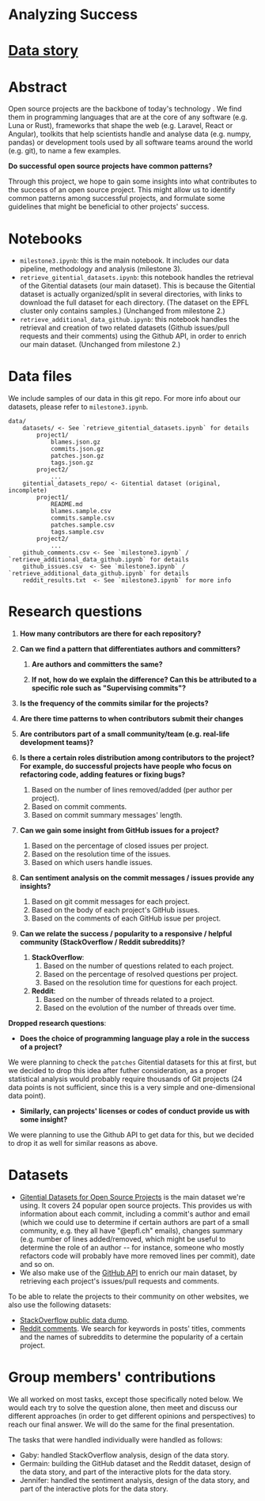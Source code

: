 # Analyzing Success

# [Data story](https://ada-how-i-met-your-data.github.io/)

# Abstract
 Open source projects are the backbone of today's technology . We find them in
 programming languages that are at the core of any software (e.g. Luna or
 Rust), frameworks that shape the web (e.g. Laravel, React or Angular),
 toolkits that help scientists handle and analyse data (e.g. numpy, pandas) or
 development tools used by all software teams around the world (e.g. git), to
 name a few examples.

 **Do successful open source projects have common patterns?**

Through this project, we hope to gain some insights into what contributes to
the success of an open source project. This might allow us to identify common
patterns among successful projects, and formulate some guidelines that might
be beneficial to other projects' success.

# Notebooks

- `milestone3.ipynb`: this is the main notebook. It includes our data
  pipeline, methodology and analysis (milestone 3).
- `retrieve_gitential_datasets.ipynb`: this notebook handles the retrieval of
  the Gitential datasets (our main dataset). This is because the Gitential
  dataset is actually organized/split in several directories, with links to
  download the full dataset for each directory. (The dataset on the EPFL
  cluster only contains samples.) (Unchanged from milestone 2.)
- `retrieve_additional_data_github.ipynb`: this notebook handles the retrieval
  and creation of two related datasets (Github issues/pull requests and their
  comments) using the Github API, in order to enrich our main dataset.
  (Unchanged from milestone 2.)

# Data files

We include samples of our data in this git repo. For more info about our
datasets, please refer to `milestone3.ipynb`.

```
data/
    datasets/ <- See `retrieve_gitential_datasets.ipynb` for details
        project1/
            blames.json.gz
            commits.json.gz
            patches.json.gz
            tags.json.gz
        project2/
            ...
    gitential_datasets_repo/ <- Gitential dataset (original, incomplete)
        project1/
            README.md
            blames.sample.csv
            commits.sample.csv
            patches.sample.csv
            tags.sample.csv
        project2/
            ...
    github_comments.csv <- See `milestone3.ipynb` / `retrieve_additional_data_github.ipynb` for details
    github_issues.csv  <- See `milestone3.ipynb` / `retrieve_additional_data_github.ipynb` for details
    reddit_results.txt  <- See `milestone3.ipynb` for more info
```

# Research questions

1. **How many contributors are there for each repository?**

2. **Can we find a pattern that differentiates authors and committers?**

    1. **Are authors and committers the same?**

    2. **If not, how do we explain the difference? Can this be attributed to a specific role such as "Supervising commits"?**

3. **Is the frequency of the commits similar for the projects?**

4. **Are there time patterns to when contributors submit their changes**

5. **Are contributors part of a small community/team (e.g. real-life development teams)?**

6. **Is there a certain roles distribution among contributors to the project? For example, do successful projects have people who focus on refactoring code, adding features or fixing bugs?**

    1. Based on the number of lines removed/added (per author per project).
    2. Based on commit comments.
    3. Based on commit summary messages' length.

7. **Can we gain some insight from GitHub issues for a project?**

    1. Based on the percentage of closed issues per project.
    2. Based on the resolution time of the issues.
    3. Based on which users handle issues.

8. **Can sentiment analysis on the commit messages / issues provide any insights?**

    1. Based on git commit messages for each project.
    2. Based on the body of each project's GitHub issues.
    3. Based on the comments of each GitHub issue per project.

9. **Can we relate the success / popularity to a responsive / helpful community (StackOverflow / Reddit subreddits)?**

    1. **StackOverflow**:
        1. Based on the number of questions related to each project.
        2. Based on the percentage of resolved questions per project.
        3. Based on the resolution time for questions for each project.
    2. **Reddit**:
        1. Based on the number of threads related to a project.
        2. Based on the evolution of the number of threads over time.

**Dropped research questions**:

- **Does the choice of programming language play a role in the success of a project?**

We were planning to check the `patches` Gitential datasets for this at first,
but we decided to drop this idea after futher consideration, as a proper
statistical analysis would probably require thousands of Git projects (24 data
points is not sufficient, since this is a very simple and one-dimensional data
point).

- **Similarly, can projects' licenses or codes of conduct provide us with some insight?**

We were planning to use the Github API to get data for this, but we decided to
drop it as well for similar reasons as above.

# Datasets
- [Gitential Datasets for Open Source
  Projects](https://github.com/gitential/datasets) is the main dataset
  we're using. It covers 24 popular open source projects. This provides us with
  information about each commit, including a commit's author and email (which
  we could use to determine if certain authors are part of a small community,
  e.g. they all have "@epfl.ch" emails), changes summary (e.g. number of lines
  added/removed, which might be useful to determine the role of an author --
  for instance, someone who mostly refactors code will probably have more
  removed lines per commit), date and so on.
- We also make use of the [GitHub API](https://developer.github.com/v3/)
  to enrich our main dataset, by retrieving each project's issues/pull requests
  and comments.

To be able to relate the projects to their community on other websites, we also
use the following datasets:
- [StackOverflow public data dump](https://meta.stackexchange.com/questions/2677/database-schema-documentation-for-the-public-data-dump-and-sede).
- [Reddit comments](http://academictorrents.com/details/85a5bd50e4c365f8df70240ffd4ecc7dec59912b).
  We search for keywords in posts' titles, comments and the names of subreddits
  to determine the popularity of a certain project.

# Group members' contributions

We all worked on most tasks, except those specifically noted below. We would
each try to solve the question alone, then meet and discuss our different
approaches (in order to get different opinions and perspectives) to reach our
final answer. We will do the same for the final presentation.

The tasks that were handled individually were handled as follows:

- Gaby: handled StackOverflow analysis, design of the data story.
- Germain: building the GitHub dataset and the Reddit dataset, design of the
  data story, and part of the interactive plots for the data story.
- Jennifer: handled the sentiment analysis, design of the data story, and part
  of the interactive plots for the data story.

